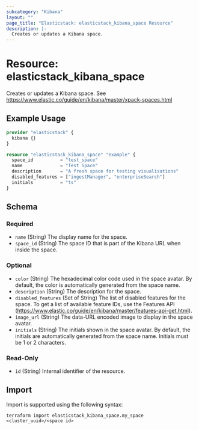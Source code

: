 ```yaml
---
subcategory: "Kibana"
layout: ""
page_title: "Elasticstack: elasticstack_kibana_space Resource"
description: |-
  Creates or updates a Kibana space.
---
```


# Resource: elasticstack_kibana_space

Creates or updates a Kibana space. See https://www.elastic.co/guide/en/kibana/master/xpack-spaces.html

## Example Usage

```terraform
provider "elasticstack" {
  kibana {}
}

resource "elasticstack_kibana_space" "example" {
  space_id          = "test_space"
  name              = "Test Space"
  description       = "A fresh space for testing visualisations"
  disabled_features = ["ingestManager", "enterpriseSearch"]
  initials          = "ts"
}
```

<!-- schema generated by tfplugindocs -->
## Schema

### Required

- `name` (String) The display name for the space.
- `space_id` (String) The space ID that is part of the Kibana URL when inside the space.

### Optional

- `color` (String) The hexadecimal color code used in the space avatar. By default, the color is automatically generated from the space name.
- `description` (String) The description for the space.
- `disabled_features` (Set of String) The list of disabled features for the space. To get a list of available feature IDs, use the Features API (https://www.elastic.co/guide/en/kibana/master/features-api-get.html).
- `image_url` (String) The data-URL encoded image to display in the space avatar.
- `initials` (String) The initials shown in the space avatar. By default, the initials are automatically generated from the space name. Initials must be 1 or 2 characters.

### Read-Only

- `id` (String) Internal identifier of the resource.

## Import

Import is supported using the following syntax:

```shell
terraform import elasticstack_kibana_space.my_space <cluster_uuid>/<space id>
```
